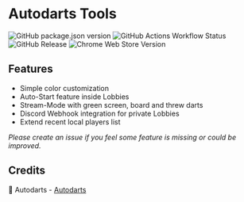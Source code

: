 # Autodarts Tools

![GitHub package.json version](https://img.shields.io/github/package-json/v/creazy231/autodarts-tools)
![GitHub Actions Workflow Status](https://img.shields.io/github/actions/workflow/status/creazy231/autodarts-tools/release.yml)
![GitHub Release](https://img.shields.io/github/v/release/creazy231/autodarts-tools)
![Chrome Web Store Version](https://img.shields.io/chrome-web-store/v/oolfddhehmbpdnlmoljmllcdggmkgihh)


## Features

- Simple color customization
- Auto-Start feature inside Lobbies
- Stream-Mode with green screen, board and threw darts
- Discord Webhook integration for private Lobbies
- Extend recent local players list

_Please create an issue if you feel some feature is missing or could be improved._

## Credits

🎯 Autodarts - [Autodarts](https://autodarts.io)

